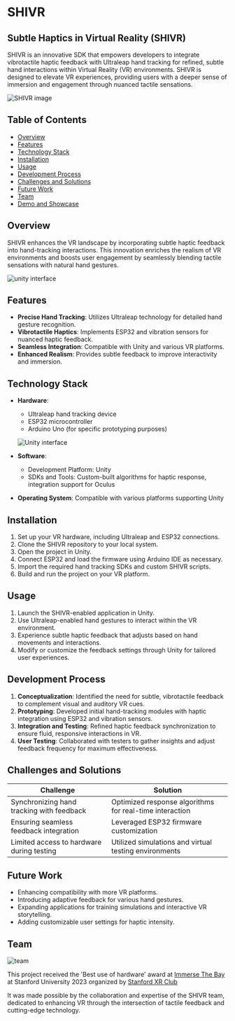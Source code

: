 # SHIVR

## Subtle Haptics in Virtual Reality (SHIVR)


SHIVR is an innovative SDK that empowers developers to integrate vibrotactile haptic feedback with Ultraleap hand tracking for refined, subtle hand interactions within Virtual Reality (VR) environments. SHIVR is designed to elevate VR experiences, providing users with a deeper sense of immersion and engagement through nuanced tactile sensations.

![SHIVR image](https://github.com/user-attachments/assets/15769e5c-746b-4dc0-9b4f-c5c8e25eebcf)



## Table of Contents

- [Overview](#overview)
- [Features](#features)
- [Technology Stack](#technology-stack)
- [Installation](#installation)
- [Usage](#usage)
- [Development Process](#development-process)
- [Challenges and Solutions](#challenges-and-solutions)
- [Future Work](#future-work)
- [Team](#team)
- [Demo and Showcase](#demo-and-showcase)

## Overview

SHIVR enhances the VR landscape by incorporating subtle haptic feedback into hand-tracking interactions. This innovation enriches the realism of VR environments and boosts user engagement by seamlessly blending tactile sensations with natural hand gestures.
      
![unity interface](https://github.com/leonkoech/SHIVR-SDK/assets/39020723/e149a019-6ff6-4d39-8f8d-32ad64bebecd)

## Features

- **Precise Hand Tracking**: Utilizes Ultraleap technology for detailed hand gesture recognition.
- **Vibrotactile Haptics**: Implements ESP32 and vibration sensors for nuanced haptic feedback.
- **Seamless Integration**: Compatible with Unity and various VR platforms.
- **Enhanced Realism**: Provides subtle feedback to improve interactivity and immersion.

## Technology Stack

- **Hardware**:

    - Ultraleap hand tracking device
    - ESP32 microcontroller
    - Arduino Uno (for specific prototyping purposes)

    ![Unity interface](https://github.com/leonkoech/SHIVR-Hardware/assets/39020723/e920845b-a6e6-4082-a98e-5a6693d505b5)

- **Software**:
  - Development Platform: Unity
  - SDKs and Tools: Custom-built algorithms for haptic response, integration support for Oculus
- **Operating System**: Compatible with various platforms supporting Unity

## Installation

1. Set up your VR hardware, including Ultraleap and ESP32 connections.
2. Clone the SHIVR repository to your local system.
3. Open the project in Unity.
4. Connect ESP32 and load the firmware using Arduino IDE as necessary.
5. Import the required hand tracking SDKs and custom SHIVR scripts.
6. Build and run the project on your VR platform.

## Usage

1. Launch the SHIVR-enabled application in Unity.
2. Use Ultraleap-enabled hand gestures to interact within the VR environment.
3. Experience subtle haptic feedback that adjusts based on hand movements and interactions.
4. Modify or customize the feedback settings through Unity for tailored user experiences.

## Development Process

1. **Conceptualization**: Identified the need for subtle, vibrotactile feedback to complement visual and auditory VR cues.
2. **Prototyping**: Developed initial hand-tracking modules with haptic integration using ESP32 and vibration sensors.
3. **Integration and Testing**: Refined haptic feedback synchronization to ensure fluid, responsive interactions in VR.
4. **User Testing**: Collaborated with testers to gather insights and adjust feedback frequency for maximum effectiveness.

## Challenges and Solutions

| Challenge | Solution |
|-----------|----------|
| Synchronizing hand tracking with feedback | Optimized response algorithms for real-time interaction |
| Ensuring seamless feedback integration | Leveraged ESP32 firmware customization |
| Limited access to hardware during testing | Utilized simulations and virtual testing environments |

## Future Work

- Enhancing compatibility with more VR platforms.
- Introducing adaptive feedback for various hand gestures.
- Expanding applications for training simulations and interactive VR storytelling.
- Adding customizable user settings for haptic intensity.

## Team

![team](https://github.com/user-attachments/assets/6ddc95b3-94b9-41f6-8e2e-1dd01ef391e9)

This project received the 'Best use of hardware' award at [Immerse The Bay](https://immersethebay.stanfordxr.org/) at Stanford University 2023 organized by [Stanford XR Club](https://www.stanfordxr.org/about)

It was made possible by the collaboration and expertise of the SHIVR team, dedicated to enhancing VR through the intersection of tactile feedback and cutting-edge technology.



